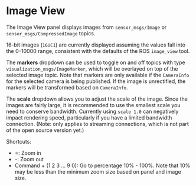 # Image View

The Image View panel displays images from `sensor_msgs/Image` or `sensor_msgs/CompressedImage` topics.

16-bit images (`16UC1`) are currently displayed assuming the values fall into the 0–10000 range, consistent with the defaults of the ROS `image_view` tool.

The **markers** dropdown can be used to toggle on and off topics with type `visualization_msgs/ImageMarker`, which will be overlayed on top of the selected image topic. Note that markers are only available if the `CameraInfo` for the selected camera is being published. If the image is unrectified, the markers will be transformed based on `CameraInfo`.

The **scale** dropdown allows you to adjust the scale of the image. Since the images are fairly large, it is recommended to use the smallest scale you need to conserve bandwidth. Currently using `scale 1.0` can negatively impact rendering speed, particularly if you have a limited bandwidth connection. (Note: only applies to streaming connections, which is not part of the open source version yet.)

Shortcuts:

- =: Zoom in
- -: Zoom out
- Command + (1 2 3 ... 9 0): Go to percentage 10% - 100%. Note that 10% may be less than the minimum zoom size based on panel and image size.
